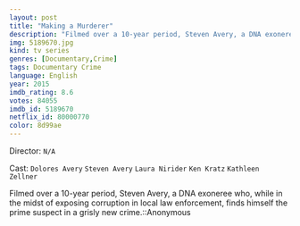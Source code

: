 ```yaml
---
layout: post
title: "Making a Murderer"
description: "Filmed over a 10-year period, Steven Avery, a DNA exoneree who, while in the midst of exposing corruption in local law enforcement, finds himself the prime suspect in a grisly new crime.::Anonymous.."
img: 5189670.jpg
kind: tv series
genres: [Documentary,Crime]
tags: Documentary Crime 
language: English
year: 2015
imdb_rating: 8.6
votes: 84055
imdb_id: 5189670
netflix_id: 80000770
color: 8d99ae
---
```

Director: `N/A`  

Cast: `Dolores Avery` `Steven Avery` `Laura Nirider` `Ken Kratz` `Kathleen Zellner` 

Filmed over a 10-year period, Steven Avery, a DNA exoneree who, while in the midst of exposing corruption in local law enforcement, finds himself the prime suspect in a grisly new crime.::Anonymous